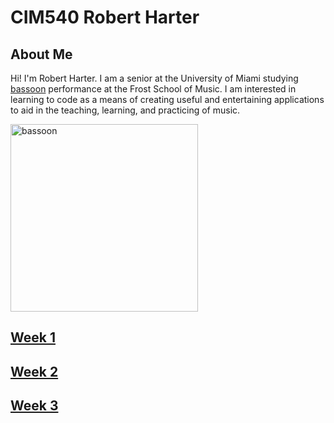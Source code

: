 # CIM540 Robert Harter

## About Me

Hi! I'm Robert Harter. I am a senior at the University of Miami studying [bassoon](https://en.wikipedia.org/wiki/Bassoon) performance at the Frost School of Music.
I am interested in learning to code as a means of creating useful and entertaining applications to aid in the teaching, learning, and practicing of music.

<img src= "https://thumbs.dreamstime.com/b/bassoon-detail-musical-instrument-47386926.jpg" alt= "bassoon" width= 300>

## [Week 1](https://github.com/Robbie219/CIM540/tree/master/week1)

## [Week 2](https://github.com/Robbie219/CIM540/tree/master/week2)

## [Week 3](https://github.com/Robbie219/CIM540/tree/master/week%203)
